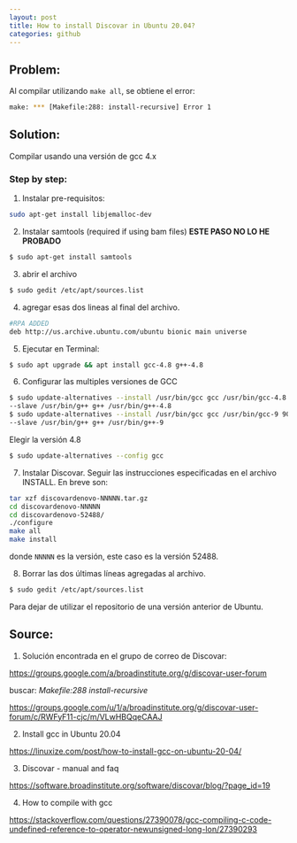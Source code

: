 ```yaml
---
layout: post
title: How to install Discovar in Ubuntu 20.04?
categories: github
---
```


## Problem:
Al compilar utilizando ```make all```, se obtiene el error:

```bash
make: *** [Makefile:288: install-recursive] Error 1
```

## Solution:
Compilar usando una versión de gcc 4.x


### Step by step:

1. Instalar pre-requisitos:
```bash
sudo apt-get install libjemalloc-dev
```

2. Instalar samtools (required if using bam files)
**ESTE PASO NO LO HE PROBADO**
```bash
$ sudo apt-get install samtools
```


3. abrir el archivo
```bash
$ sudo gedit /etc/apt/sources.list
```

4. agregar esas dos lineas al final del archivo.
```bash
#RPA ADDED
deb http://us.archive.ubuntu.com/ubuntu bionic main universe
```

5. Ejecutar en Terminal:
```bash
$ sudo apt upgrade && apt install gcc-4.8 g++-4.8
```

6. Configurar las multiples versiones de GCC 
```bash
$ sudo update-alternatives --install /usr/bin/gcc gcc /usr/bin/gcc-4.8 40 \
--slave /usr/bin/g++ g++ /usr/bin/g++-4.8
$ sudo update-alternatives --install /usr/bin/gcc gcc /usr/bin/gcc-9 90 \
--slave /usr/bin/g++ g++ /usr/bin/g++-9 
```

Elegir la versión 4.8
```bash
$ sudo update-alternatives --config gcc
```

7. Instalar Discovar. Seguir las instrucciones especificadas en el archivo INSTALL. En breve son:
```bash
tar xzf discovardenovo-NNNNN.tar.gz
cd discovardenovo-NNNNN
cd discovardenovo-52488/
./configure
make all
make install
```
donde ```NNNNN``` es la versión, este caso es la versión 52488.

8. Borrar las dos  últimas líneas agregadas al archivo.
```bash
$ sudo gedit /etc/apt/sources.list
``` 
Para dejar de utilizar el repositorio de una versión anterior de Ubuntu.

## Source:
1. Solución encontrada en el grupo de correo de Discovar:

<https://groups.google.com/a/broadinstitute.org/g/discovar-user-forum>

buscar: _Makefile:288 install-recursive_

<https://groups.google.com/u/1/a/broadinstitute.org/g/discovar-user-forum/c/RWFyF11-cjc/m/VLwHBQqeCAAJ>

2. Install gcc in Ubuntu 20.04

<https://linuxize.com/post/how-to-install-gcc-on-ubuntu-20-04/>

3. Discovar - manual and faq

<https://software.broadinstitute.org/software/discovar/blog/?page_id=19>

4. How to compile with gcc

<https://stackoverflow.com/questions/27390078/gcc-compiling-c-code-undefined-reference-to-operator-newunsigned-long-lon/27390293>

